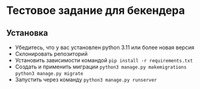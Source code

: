 # Тестовое задание для бекендера

## Установка
- Убедитесь, что у вас установлен python 3.11 или более новая версия
- Склонировать репозиторий
- Установить зависимости командой ```pip install -r requirements.txt```
- Создать и применить миграции ```python3 manage.py makemigrations``` ```python3 manage.py migrate```
- Запустить через команду ```python3 manage.py runserver```